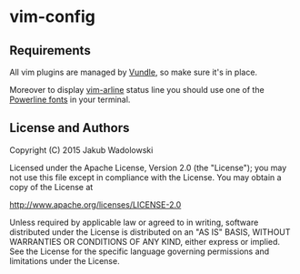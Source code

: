 # vim-config

## Requirements

All vim plugins are managed by [Vundle](https://github.com/gmarik/Vundle.vim),
so make sure it's in place.

Moreover to display [vim-arline](https://github.com/bling/vim-airline) status
line you should use one of the [Powerline
fonts](https://github.com/powerline/fonts) in your terminal.

## License and Authors

Copyright (C) 2015 Jakub Wadolowski

Licensed under the Apache License, Version 2.0 (the "License");
you may not use this file except in compliance with the License.
You may obtain a copy of the License at

   http://www.apache.org/licenses/LICENSE-2.0

Unless required by applicable law or agreed to in writing, software
distributed under the License is distributed on an "AS IS" BASIS,
WITHOUT WARRANTIES OR CONDITIONS OF ANY KIND, either express or implied.
See the License for the specific language governing permissions and
limitations under the License.
